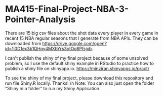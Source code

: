 # MA415-Final-Project-NBA-3-Pointer-Analysis

There are 15 big csv files about the shot data every player in every game in recent 15 NBA regular seasons that I generate from NBA APIs. They can be downloaded from https://drive.google.com/open?id=1l0D1ex3b1QHpy4MXbYrs3otOo8Pfsjxb. 

I can't publish the shiny of my final project because of some unsolved problem, so I use the default shiny example in RStudio to practice how to publish a shiny file on shinyapp.io.         https://minziran.shinyapps.io/pract/

To see the shiny of my final project, please download this repository and run file Shiny.R locally. Thanks! /n
Note: You can also just open the folder "Shiny in a folder" to run my Shiny Application
